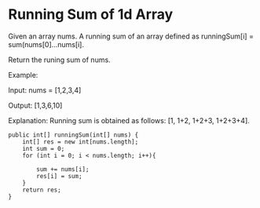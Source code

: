 # Running Sum of 1d Array

Given an array nums. A running sum of an array defined as runningSum[i] = sum(nums[0]...nums[i].

Return the runing sum of nums.

Example:

Input: nums = [1,2,3,4]

Output: [1,3,6,10]

Explanation: Running sum is obtained as follows: [1, 1+2, 1+2+3, 1+2+3+4].


    public int[] runningSum(int[] nums) {
        int[] res = new int[nums.length];
        int sum = 0;
        for (int i = 0; i < nums.length; i++){
         
            sum += nums[i];
            res[i] = sum;
        }
        return res;
    }
